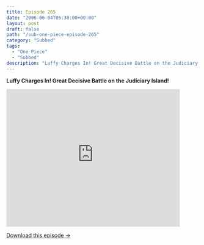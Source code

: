 ```yaml
---
title: Episode 265
date: "2006-06-04T05:30:00+00:00"
layout: post
draft: false
path: "/sub-one-piece-episode-265"
category: "Subbed"
tags:
  - "One Piece"
  - "Subbed"
description: "Luffy Charges In! Great Decisive Battle on the Judiciary Island!"
---
```


**Luffy Charges In! Great Decisive Battle on the Judiciary Island!**

<iframe width="640" height="360" src="https://www.rapidvideo.com/e/FXQHFLM771" frameborder="0" marginwidth=0 marginheight=0 scrolling=no allowfullscreen style="max-width:90%;"></iframe>

<a href="http://ouo.io/qs/eCodkFEQ?s=https://www.rapidvideo.com/d/FXQHFLM771" class="styled_a">Download this episode →</a>

